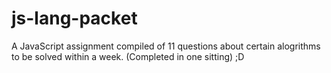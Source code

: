 # js-lang-packet

A JavaScript assignment compiled of 11 questions about certain alogrithms to be solved within a week. (Completed in one sitting) ;D